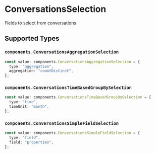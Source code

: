 # ConversationsSelection

Fields to select from conversations


## Supported Types

### `components.ConversationsAggregationSelection`

```typescript
const value: components.ConversationsAggregationSelection = {
  type: "aggregation",
  aggregation: "countDistinct",
};
```

### `components.ConversationsTimeBasedGroupBySelection`

```typescript
const value: components.ConversationsTimeBasedGroupBySelection = {
  type: "time",
  timeUnit: "month",
};
```

### `components.ConversationsSimpleFieldSelection`

```typescript
const value: components.ConversationsSimpleFieldSelection = {
  type: "field",
  field: "properties",
};
```

